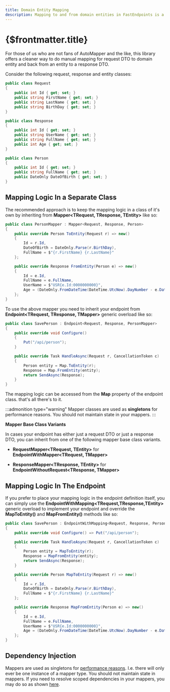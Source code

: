 ```yaml
---
title: Domain Entity Mapping
description: Mapping to and from domain entities in FastEndpoints is a really nice alternative to automated mappers.
---
```


# {$frontmatter.title}

For those of us who are not fans of AutoMapper and the like, this library offers a cleaner way to do manual mapping for request DTO to domain entity and back from an entity to a response DTO.

Consider the following request, response and entity classes:

```cs
public class Request
{
    public int Id { get; set; }
    public string FirstName { get; set; }
    public string LastName { get; set; }
    public string BirthDay { get; set; }
}

public class Response
{
    public int Id { get; set; }
    public string UserName { get; set; }
    public string FullName { get; set; }
    public int Age { get; set; }
}

public class Person
{
    public int Id { get; set; }
    public string FullName { get; set; }
    public DateOnly DateOfBirth { get; set; }
}
```

## Mapping Logic In a Separate Class

The recommended approach is to keep the mapping logic in a class of it's own by inheriting from **Mapper<TRequest, TResponse, TEntity>** like so:

```cs
public class PersonMapper : Mapper<Request, Response, Person>
{
    public override Person ToEntity(Request r) => new()
    {
        Id = r.Id,
        DateOfBirth = DateOnly.Parse(r.BirthDay),
        FullName = $"{r.FirstName} {r.LastName}"
    };

    public override Response FromEntity(Person e) => new()
    {
        Id = e.Id,
        FullName = e.FullName,
        UserName = $"USR{e.Id:0000000000}",
        Age = (DateOnly.FromDateTime(DateTime.UtcNow).DayNumber - e.DateOfBirth.DayNumber) / 365,
    };
}
```

To use the above mapper you need to inherit your endpoint from **Endpoint&lt;TRequest, TResponse, TMapper&gt;** generic overload like so:

```cs
public class SavePerson : Endpoint<Request, Response, PersonMapper>
{
    public override void Configure()
    {
        Put("/api/person");
    }

    public override Task HandleAsync(Request r, CancellationToken c)
    {
        Person entity = Map.ToEntity(r);
        Response = Map.FromEntity(entity);
        return SendAsync(Response);
    }
}
```

The mapping logic can be accessed from the **Map** property of the endpoint class. that's all there's to it.

:::admonition type="warning"
Mapper classes are used as **singletons** for performance reasons. You should not maintain state in your mappers.
:::

**Mapper Base Class Variants**

In cases your endpoint has either just a request DTO or just a response DTO, you can inherit from one of the following mapper base class variants.
- **RequestMapper<TRequest, TEntity>** for **EndpointWithMapper<TRequest, TMapper>**

- **ResponseMapper<TResponse, TEntity>** for **EndpointWithoutRequest<TResponse, TMapper>**

## Mapping Logic In The Endpoint

If you prefer to place your mapping logic in the endpoint definition itself, you can simply use the **EndpointWithMapping&lt;TRequest,TResponse,TEntity&gt;** generic overload to implement your endpoint and override the **MapToEntity()** and **MapFromEntity()** methods like so:

```cs
public class SavePerson : EndpointWithMapping<Request, Response, Person>
{
    public override void Configure() => Put("/api/person");

    public override Task HandleAsync(Request r, CancellationToken c)
    {
        Person entity = MapToEntity(r);
        Response = MapFromEntity(entity);
        return SendAsync(Response);
    }

    public override Person MapToEntity(Request r) => new()
    {
        Id = r.Id,
        DateOfBirth = DateOnly.Parse(r.BirthDay),
        FullName = $"{r.FirstName} {r.LastName}"
    };

    public override Response MapFromEntity(Person e) => new()
    {
        Id = e.Id,
        FullName = e.FullName,
        UserName = $"USR{e.Id:0000000000}",
        Age = (DateOnly.FromDateTime(DateTime.UtcNow).DayNumber - e.DateOfBirth.DayNumber) / 365,
    };
}
```

## Dependency Injection
Mappers are used as singletons for [performance reasons](/benchmarks). I.e. there will only ever be one instance of a mapper type. You should not maintain state in mappers. If you need to resolve scoped dependencies in your mappers, you may do so as shown [here](dependency-injection#entity-mapper-dependencies).